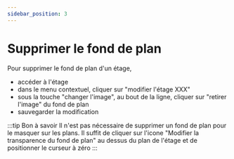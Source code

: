 ```yaml
---
sidebar_position: 3
---
```

# Supprimer le fond de plan

Pour supprimer le fond de plan d'un étage,
-   accéder à l'étage
-   dans le menu contextuel, cliquer sur "modifier l'étage XXX"
-   sous la touche "changer l'image", au bout de la ligne, cliquer sur "retirer l'image" du fond de plan
-   sauvegarder la modification

:::tip Bon à savoir
Il n'est pas nécessaire de supprimer un fond de plan pour le masquer sur les plans. Il suffit de cliquer sur l'icone "Modifier la transparence du fond de plan" au dessus du plan de l'étage et de positionner le curseur à zéro
:::